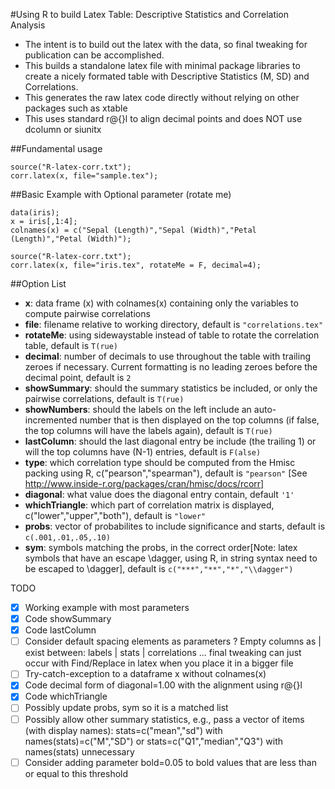 #Using R to build Latex Table: Descriptive Statistics and Correlation Analysis

- The intent is to build out the latex with the data, so final tweaking for publication can be accomplished.
- This builds a standalone latex file with minimal package libraries to create a nicely formated table with Descriptive Statistics (M, SD) and Correlations.
- This generates the raw latex code directly without relying on other packages such as xtable
- This uses standard r@{}l to align decimal points and does NOT use dcolumn or siunitx


##Fundamental usage
```
source("R-latex-corr.txt");
corr.latex(x, file="sample.tex");
```

##Basic Example with Optional parameter (rotate me)
```
data(iris);
x = iris[,1:4];
colnames(x) = c("Sepal (Length)","Sepal (Width)","Petal (Length)","Petal (Width)");
 
source("R-latex-corr.txt");
corr.latex(x, file="iris.tex", rotateMe = F, decimal=4);
```

##Option List
* **x**: data frame (x) with colnames(x) containing only the variables to compute pairwise correlations
* **file**: filename relative to working directory, default is ```"correlations.tex"```
* **rotateMe**: using sidewaystable instead of table to rotate the correlation table, default is ```T(rue)```
* **decimal**: number of decimals to use throughout the table with trailing zeroes if necessary.  Current formatting is no leading zeroes before the decimal point, default is ```2```
* **showSummary**: should the summary statistics be included, or only the pairwise correlations, default is ```T(rue)```
* **showNumbers**: should the labels on the left include an auto-incremented number that is then displayed on the top columns (if false, the top columns will have the labels again), default is ```T(rue)```
* **lastColumn**: should the last diagonal entry be include (the trailing 1) or will the top columns have (N-1) entries, default is ```F(alse)```
* **type**: which correlation type should be computed from the Hmisc packing using R, c("pearson","spearman"), default is ```"pearson"``` [See http://www.inside-r.org/packages/cran/hmisc/docs/rcorr]
* **diagonal**: what value does the diagonal entry contain, default ```'1'```
* **whichTriangle**: which part of correlation matrix is displayed, c("lower","upper","both"), default is ```"lower"```
* **probs**: vector of probabilites to include significance and starts, default is ```c(.001,.01,.05,.10)```
* **sym**: symbols matching the probs, in the correct order[Note: latex symbols that have an escape \dagger, using R, in string syntax need to be escaped to \\dagger], default is ```c("***","**","*","\\dagger")``` 


TODO
- [x] Working example with most parameters
- [X] Code showSummary
- [X] Code lastColumn
- [ ] Consider default spacing elements as parameters ? Empty columns as | exist between:  labels | stats | correlations ... final tweaking can just occur with Find/Replace in latex when you place it in a bigger file
- [ ] Try-catch-exception to a dataframe x without colnames(x)
- [X] Code decimal form of diagonal=1.00 with the alignment using r@{}l
- [X] Code whichTriangle
- [ ] Possibly update probs, sym so it is a matched list
- [ ] Possibly allow other summary statistics, e.g., pass a vector of items (with display names):  stats=c("mean","sd") with names(stats)=c("M","SD") or stats=c("Q1","median","Q3") with names(stats) unnecessary
- [ ] Consider adding parameter bold=0.05 to bold values that are less than or equal to this threshold
